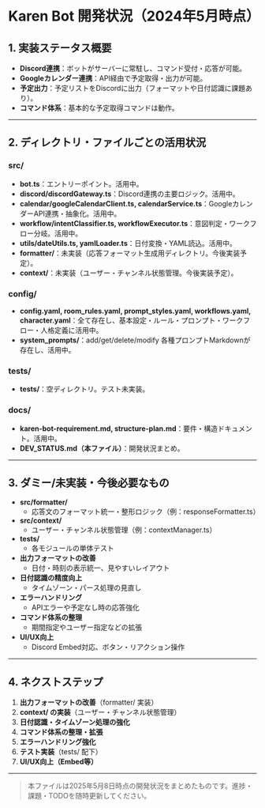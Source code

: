 # Karen Bot 開発状況（2024年5月時点）

## 1. 実装ステータス概要

- **Discord連携**：ボットがサーバーに常駐し、コマンド受付・応答が可能。
- **Googleカレンダー連携**：API経由で予定取得・出力が可能。
- **予定出力**：予定リストをDiscordに出力（フォーマットや日付認識に課題あり）。
- **コマンド体系**：基本的な予定取得コマンドは動作。

---

## 2. ディレクトリ・ファイルごとの活用状況

### src/
- **bot.ts**：エントリーポイント。活用中。
- **discord/discordGateway.ts**：Discord連携の主要ロジック。活用中。
- **calendar/googleCalendarClient.ts, calendarService.ts**：GoogleカレンダーAPI連携・抽象化。活用中。
- **workflow/intentClassifier.ts, workflowExecutor.ts**：意図判定・ワークフロー分岐。活用中。
- **utils/dateUtils.ts, yamlLoader.ts**：日付変換・YAML読込。活用中。
- **formatter/**：未実装（応答フォーマット生成用ディレクトリ。今後実装予定）。
- **context/**：未実装（ユーザー・チャンネル状態管理。今後実装予定）。

### config/
- **config.yaml, room_rules.yaml, prompt_styles.yaml, workflows.yaml, character.yaml**：全て存在し、基本設定・ルール・プロンプト・ワークフロー・人格定義に活用中。
- **system_prompts/**：add/get/delete/modify 各種プロンプトMarkdownが存在し、活用中。

### tests/
- **tests/**：空ディレクトリ。テスト未実装。

### docs/
- **karen-bot-requirement.md, structure-plan.md**：要件・構造ドキュメント。活用中。
- **DEV_STATUS.md（本ファイル）**：開発状況まとめ。

---

## 3. ダミー/未実装・今後必要なもの

- **src/formatter/**
  - 応答文のフォーマット統一・整形ロジック（例：responseFormatter.ts）
- **src/context/**
  - ユーザー・チャンネル状態管理（例：contextManager.ts）
- **tests/**
  - 各モジュールの単体テスト
- **出力フォーマットの改善**
  - 日付・時刻の表示統一、見やすいレイアウト
- **日付認識の精度向上**
  - タイムゾーン・パース処理の見直し
- **エラーハンドリング**
  - APIエラーや予定なし時の応答強化
- **コマンド体系の整理**
  - 期間指定やユーザー指定などの拡張
- **UI/UX向上**
  - Discord Embed対応、ボタン・リアクション操作

---

## 4. ネクストステップ

1. **出力フォーマットの改善**（formatter/ 実装）
2. **context/ の実装**（ユーザー・チャンネル状態管理）
3. **日付認識・タイムゾーン処理の強化**
4. **コマンド体系の整理・拡張**
5. **エラーハンドリング強化**
6. **テスト実装**（tests/ 配下）
7. **UI/UX向上（Embed等）**

---

> 本ファイルは2025年5月8日時点の開発状況をまとめたものです。進捗・課題・TODOを随時更新してください。 